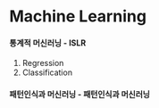 # Machine Learning

#### 통계적 머신러닝 - ISLR
  1. Regression
  2. Classification

#### 패턴인식과 머신러닝 - 패턴인식과 머신러닝
